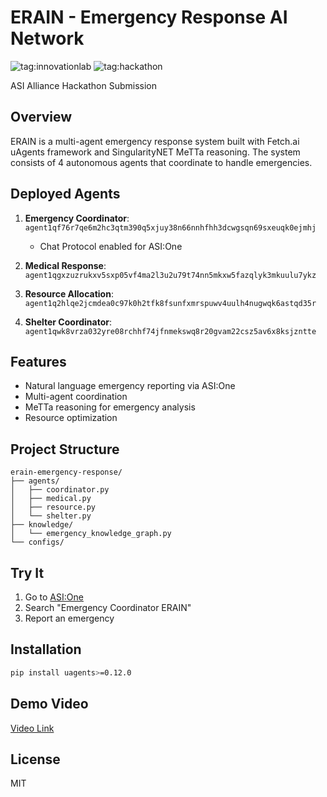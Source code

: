 # ERAIN - Emergency Response AI Network

![tag:innovationlab](https://img.shields.io/badge/innovationlab-3D8BD3)
![tag:hackathon](https://img.shields.io/badge/hackathon-5F43F1)

ASI Alliance Hackathon Submission

## Overview

ERAIN is a multi-agent emergency response system built with Fetch.ai uAgents framework and SingularityNET MeTTa reasoning. The system consists of 4 autonomous agents that coordinate to handle emergencies.

## Deployed Agents

1. **Emergency Coordinator**: `agent1qf76r7qe6m2hc3qtm390q5xjuy38n66nnhfhh3dcwgsqn69sxeuqk0ejmhj`
   - Chat Protocol enabled for ASI:One

2. **Medical Response**: `agent1qgxzuzrukxv5sxp05vf4ma2l3u2u79t74nn5mkxw5fazqlyk3mkuulu7ykz`

3. **Resource Allocation**: `agent1q2hlqe2jcmdea0c97k0h2tfk8fsunfxmrspuwv4uulh4nugwqk6astqd35r`

4. **Shelter Coordinator**: `agent1qwk8vrza032yre08rchhf74jfnmekswq8r20gvam22csz5av6x8ksjzntte`

## Features

- Natural language emergency reporting via ASI:One
- Multi-agent coordination
- MeTTa reasoning for emergency analysis
- Resource optimization

## Project Structure

```
erain-emergency-response/
├── agents/
│   ├── coordinator.py
│   ├── medical.py
│   ├── resource.py
│   └── shelter.py
├── knowledge/
│   └── emergency_knowledge_graph.py
└── configs/
```

## Try It

1. Go to [ASI:One](https://asi.one)
2. Search "Emergency Coordinator ERAIN"
3. Report an emergency

## Installation

```bash
pip install uagents>=0.12.0
```

## Demo Video

[Video Link](https://youtube.com/...)

## License

MIT
